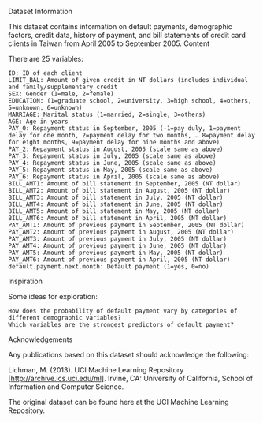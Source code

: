 Dataset Information

This dataset contains information on default payments, demographic factors, credit data, history of payment, and bill statements of credit card clients in Taiwan from April 2005 to September 2005.
Content

There are 25 variables:

    ID: ID of each client
    LIMIT_BAL: Amount of given credit in NT dollars (includes individual and family/supplementary credit
    SEX: Gender (1=male, 2=female)
    EDUCATION: (1=graduate school, 2=university, 3=high school, 4=others, 5=unknown, 6=unknown)
    MARRIAGE: Marital status (1=married, 2=single, 3=others)
    AGE: Age in years
    PAY_0: Repayment status in September, 2005 (-1=pay duly, 1=payment delay for one month, 2=payment delay for two months, … 8=payment delay for eight months, 9=payment delay for nine months and above)
    PAY_2: Repayment status in August, 2005 (scale same as above)
    PAY_3: Repayment status in July, 2005 (scale same as above)
    PAY_4: Repayment status in June, 2005 (scale same as above)
    PAY_5: Repayment status in May, 2005 (scale same as above)
    PAY_6: Repayment status in April, 2005 (scale same as above)
    BILL_AMT1: Amount of bill statement in September, 2005 (NT dollar)
    BILL_AMT2: Amount of bill statement in August, 2005 (NT dollar)
    BILL_AMT3: Amount of bill statement in July, 2005 (NT dollar)
    BILL_AMT4: Amount of bill statement in June, 2005 (NT dollar)
    BILL_AMT5: Amount of bill statement in May, 2005 (NT dollar)
    BILL_AMT6: Amount of bill statement in April, 2005 (NT dollar)
    PAY_AMT1: Amount of previous payment in September, 2005 (NT dollar)
    PAY_AMT2: Amount of previous payment in August, 2005 (NT dollar)
    PAY_AMT3: Amount of previous payment in July, 2005 (NT dollar)
    PAY_AMT4: Amount of previous payment in June, 2005 (NT dollar)
    PAY_AMT5: Amount of previous payment in May, 2005 (NT dollar)
    PAY_AMT6: Amount of previous payment in April, 2005 (NT dollar)
    default.payment.next.month: Default payment (1=yes, 0=no)

Inspiration

Some ideas for exploration:

    How does the probability of default payment vary by categories of different demographic variables?
    Which variables are the strongest predictors of default payment?

Acknowledgements

Any publications based on this dataset should acknowledge the following:

Lichman, M. (2013). UCI Machine Learning Repository [http://archive.ics.uci.edu/ml]. Irvine, CA: University of California, School of Information and Computer Science.

The original dataset can be found here at the UCI Machine Learning Repository.
